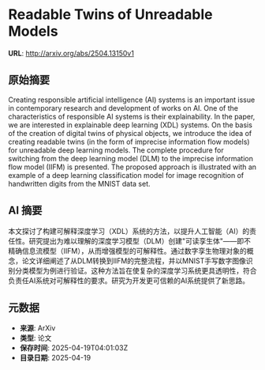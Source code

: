 # Readable Twins of Unreadable Models

**URL**: http://arxiv.org/abs/2504.13150v1

## 原始摘要

Creating responsible artificial intelligence (AI) systems is an important
issue in contemporary research and development of works on AI. One of the
characteristics of responsible AI systems is their explainability. In the
paper, we are interested in explainable deep learning (XDL) systems. On the
basis of the creation of digital twins of physical objects, we introduce the
idea of creating readable twins (in the form of imprecise information flow
models) for unreadable deep learning models. The complete procedure for
switching from the deep learning model (DLM) to the imprecise information flow
model (IIFM) is presented. The proposed approach is illustrated with an example
of a deep learning classification model for image recognition of handwritten
digits from the MNIST data set.


## AI 摘要

本文探讨了构建可解释深度学习（XDL）系统的方法，以提升人工智能（AI）的责任性。研究提出为难以理解的深度学习模型（DLM）创建"可读孪生体"——即不精确信息流模型（IIFM），从而增强模型的可解释性。通过数字孪生物理对象的概念，论文详细阐述了从DLM转换到IIFM的完整流程，并以MNIST手写数字图像识别分类模型为例进行验证。这种方法旨在使复杂的深度学习系统更具透明性，符合负责任AI系统对可解释性的要求。研究为开发更可信赖的AI系统提供了新思路。

## 元数据

- **来源**: ArXiv
- **类型**: 论文
- **保存时间**: 2025-04-19T04:01:03Z
- **目录日期**: 2025-04-19
